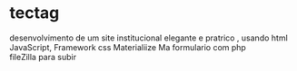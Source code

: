 # tectag
desenvolvimento de um site institucional elegante e pratrico , usando html JavaScript, Framework css Materialiize Ma
formulario com php  
fileZilla para subir 
